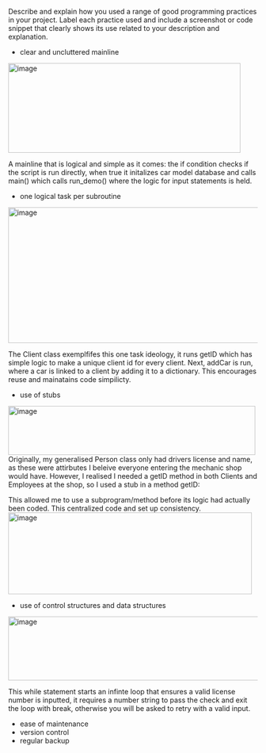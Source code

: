 Describe and explain how you used a range of good programming practices in your project. Label each practice used and include a screenshot or code snippet that clearly shows its use related to your description and explanation.

- clear and uncluttered mainline
<img width="469" height="181" alt="image" src="https://github.com/user-attachments/assets/0b0306ae-03e2-4a38-a6bc-85a3d393f9a3" />

A mainline that is logical and simple as it comes: the if condition checks if the script is run directly, when true it initalizes car model database and calls main() which calls run_demo() where the logic for input statements is held.



- one logical task per subroutine
<img width="804" height="274" alt="image" src="https://github.com/user-attachments/assets/9b269227-f3b3-4956-842a-8b6c0d6e2b36" />

The Client class exemplfifes this one task ideology, it runs getID which has simple logic to make a unique client id for every client. Next, addCar is run, where a car is linked to a client by adding it to a dictionary. This encourages reuse and mainatains code simpilicty.



- use of stubs
<img width="499" height="99" alt="image" src="https://github.com/user-attachments/assets/44b6dedd-4229-4e98-8109-710052015309" />
Originally, my generalised Person class only had drivers license and name, as these were attirbutes I beleive everyone entering the mechanic shop would have. However, I realised I needed a getID method in both Clients and Employees at the shop, so I used a stub in a method getID: 



This allowed me to use a subprogram/method before its logic had actually been coded. This centralized code and set up consistency.
<img width="492" height="165" alt="image" src="https://github.com/user-attachments/assets/c4297650-71bb-4934-81b1-60bb48704a6c" />



- use of control structures and data structures
<img width="656" height="129" alt="image" src="https://github.com/user-attachments/assets/274c18b5-03a0-471c-9009-e62f572438f2" />

This while statement starts an infinte loop that ensures a valid license number is inputted, it requires a number string to pass the check and exit the loop with break, otherwise you will be asked to retry with a valid input.

- ease of maintenance
- version control
- regular backup
